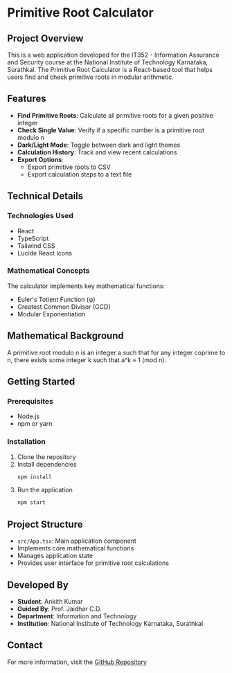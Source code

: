 # Primitive Root Calculator

## Project Overview

This is a web application developed for the IT352 - Information Assurance and Security course at the National Institute of Technology Karnataka, Surathkal. The Primitive Root Calculator is a React-based tool that helps users find and check primitive roots in modular arithmetic.

## Features

- **Find Primitive Roots**: Calculate all primitive roots for a given positive integer
- **Check Single Value**: Verify if a specific number is a primitive root modulo n
- **Dark/Light Mode**: Toggle between dark and light themes
- **Calculation History**: Track and view recent calculations
- **Export Options**: 
  - Export primitive roots to CSV
  - Export calculation steps to a text file

## Technical Details

### Technologies Used
- React
- TypeScript
- Tailwind CSS
- Lucide React Icons

### Mathematical Concepts
The calculator implements key mathematical functions:
- Euler's Totient Function (φ)
- Greatest Common Divisor (GCD)
- Modular Exponentiation

## Mathematical Background

A primitive root modulo n is an integer a such that for any integer coprime to n, there exists some integer k such that a^k ≡ 1 (mod n).

## Getting Started

### Prerequisites
- Node.js
- npm or yarn

### Installation
1. Clone the repository
2. Install dependencies
   ```bash
   npm install
   ```
3. Run the application
   ```bash
   npm start
   ```

## Project Structure
- `src/App.tsx`: Main application component
- Implements core mathematical functions
- Manages application state
- Provides user interface for primitive root calculations

## Developed By
- **Student**: Ankith Kumar
- **Guided By**: Prof. Jaidhar C.D.
- **Department**: Information and Technology
- **Institution**: National Institute of Technology Karnataka, Surathkal


## Contact
For more information, visit the [GitHub Repository](https://github.com/AnkithKumarsh/IT352-Information-Assurance-and-Security.git)
